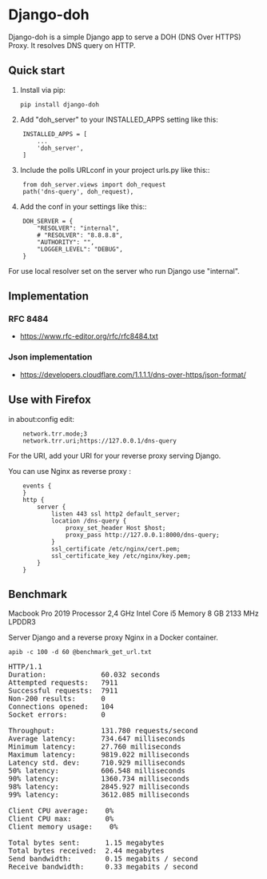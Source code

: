 # Django-doh

Django-doh is a simple Django app to serve a DOH (DNS Over HTTPS) Proxy. It resolves DNS query on HTTP.

## Quick start

1. Install via pip:

    `pip install django-doh`

2. Add "doh_server" to your INSTALLED_APPS setting like this:
```
    INSTALLED_APPS = [
        ...
        'doh_server',
    ]
```

3. Include the polls URLconf in your project urls.py like this::
```
    from doh_server.views import doh_request
    path('dns-query', doh_request),
```

4. Add the conf in your settings like this::
```
    DOH_SERVER = {
        "RESOLVER": "internal",
        # "RESOLVER": "8.8.8.8",
        "AUTHORITY": "",
        "LOGGER_LEVEL": "DEBUG",
    }
```
For use local resolver set on the server who run Django use "internal".

## Implementation

### RFC 8484

* https://www.rfc-editor.org/rfc/rfc8484.txt

### Json implementation

* https://developers.cloudflare.com/1.1.1.1/dns-over-https/json-format/


## Use with Firefox

in about:config edit:
```
    network.trr.mode;3
    network.trr.uri;https://127.0.0.1/dns-query
```

For the URI, add your URI for your reverse proxy serving Django.

You can use Nginx as reverse proxy :
```
    events {
    }
    http {
        server {
            listen 443 ssl http2 default_server;
            location /dns-query {
                proxy_set_header Host $host;
                proxy_pass http://127.0.0.1:8000/dns-query;
            }
            ssl_certificate /etc/nginx/cert.pem;
            ssl_certificate_key /etc/nginx/key.pem;
        }
    }
```


## Benchmark

Macbook Pro 2019
Processor 2,4 GHz Intel Core i5
Memory 8 GB 2133 MHz LPDDR3

Server Django and a reverse proxy Nginx in a Docker container.

`apib -c 100 -d 60 @benchmark_get_url.txt`
<pre>
HTTP/1.1
Duration:             60.032 seconds
Attempted requests:   7911
Successful requests:  7911
Non-200 results:      0
Connections opened:   104
Socket errors:        0

Throughput:           131.780 requests/second
Average latency:      734.647 milliseconds
Minimum latency:      27.760 milliseconds
Maximum latency:      9819.022 milliseconds
Latency std. dev:     710.929 milliseconds
50% latency:          606.548 milliseconds
90% latency:          1360.734 milliseconds
98% latency:          2845.927 milliseconds
99% latency:          3612.085 milliseconds

Client CPU average:    0%
Client CPU max:        0%
Client memory usage:    0%

Total bytes sent:      1.15 megabytes
Total bytes received:  2.44 megabytes
Send bandwidth:        0.15 megabits / second
Receive bandwidth:     0.33 megabits / second
</pre>
